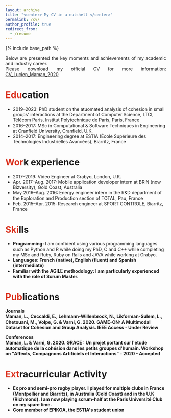 ```yaml
---
layout: archive
title: "<center> My CV in a nutshell </center>"
permalink: /cv/
author_profile: true
redirect_from:
  - /resume
---
```


{% include base_path %}

<p align="justify">Below are presented the key moments and achievements of my academic and industry career. <br>
Please download my official CV for more information: <a href="https://lucienmaman.github.io/files/CV_Lucien_Maman_2020.pdf" target="_blank">CV_Lucien_Maman_2020</a></p>

<span style="color: #DC3522">Edu</span>cation
======
<p align="justify">
  <ul>
    <li>2019–2023: PhD student on the atuomated analysis of cohesion in small groups' interactions at the Department of Computer Science, LTCI, Télécom Paris, Institut Polytechnique de Paris, Paris, France</li>
    <li>2016–2017: MSc in Computational & Software Techniques in Engineering at Cranfield University, Cranfield, U.K.</li>
    <li>2014–2017: Engineering degree at ESTIA (École Supérieure des Technologies Industrielles Avancées), Biarritz, France</li>
  </ul>
</p>

<span style="color: #DC3522">Wor</span>k experience
======
* 2017–2019: Video Engineer at Grabyo, London, U.K.
* Apr. 2017–Aug. 2017: Mobile application developer intern at BRiN (now Bizversity), Gold Coast, Australia
* May 2016–Aug. 2016: Energy engineer intern in the R&D department of the Exploration and Production section of TOTAL, Pau, France
* Feb. 2015–Apr. 2015: Research engineer at SPORT CONTROLE, Biarritz, France

<span style="color: #DC3522">Ski</span>lls
======
* <b>Programming:</b> 
I am confident using various programming languages such as Python and R  while doing my PhD, C and C++ while completing my MSc and Ruby, Ruby on Rails and JAVA while working at Grabyo.
* <b>Languages:<b> 
French (native), English (fluent) and Spanish (intermediate)
* <b>Familiar with the AGILE methodology:</b>
I am particularly experienced with the role of Scrum Master.

<span style="color: #DC3522">Pub</span>lications
======
<strong>Journals</strong><br>
Maman, L., Ceccaldi, E., Lehmann-Willenbrock, N., Likforman-Sulem, L., Chetouani, M., Volpe, G. & Varni, G. 2020. GAME-ON: A Multimodal Dataset for Cohesion and Group Analysis. IEEE Access - <b>Under Review</b><br>

<strong>Conferences</strong><br>
Maman, L. & Varni, G. 2020. GRACE : Un projet portant sur l'étude automatique de la cohésion dans les petits groupes d'humain. Workshop on "Affects, Compagnons Artificiels et Interactions" - 2020 - <b>Accepted</b>

<span style="color: #DC3522">Ext</span>racurricular Activity
======
*  Ex pro and semi-pro rugby player.
I played for multiple clubs in France (Montpellier and Biarritz), in Australia (Gold Coast) and in the U.K (Richmond). I am now playing scrum-half at the Paris Université Club on my spare time.
* Core member of EPIKOA, the ESTIA's student union

